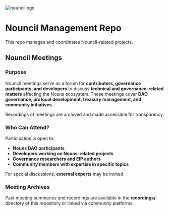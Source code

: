 ![nouncillogo](https://github.com/user-attachments/assets/fc2b65ea-bde4-4b3b-825e-d3f2052e478d)

# Nouncil Management Repo

This repo manages and coordinates Nouncil-related projects.

## Nouncil Meetings

### Purpose  
Nouncil meetings serve as a forum for **contributors, governance participants, and developers** to discuss **technical and governance-related matters** affecting the Nouns ecosystem. These meetings cover **DAO governance, protocol development, treasury management, and community initiatives**.

Recordings of meetings are archived and made accessible for transparency.    

### Who Can Attend?  
Participation is open to:  
- **Nouns DAO participants**  
- **Developers working on Nouns-related projects**  
- **Governance researchers and EIP authors**  
- **Community members with expertise in specific topics**  

For special discussions, **external experts** may be invited.  

### Meeting Archives  
Past meeting summaries and recordings are available in the **recordings/** directory of this repository or linked via community platforms.  

